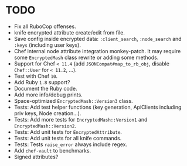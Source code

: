 TODO
====

* Fix all RuboCop offenses.
* knife encrypted attribute create/edit from file.
* Save config inside encrypted data: `:client_search`, `:node_search` and `:keys` (including user keys).
* Chef internal node attribute integration monkey-patch. It may require some `EncryptedMash` class rewrite or adding some methods.
* Support for Chef `< 11.4` (add `JSONCompat#map_to_rb_obj`, disable `Chef::User` for `< 11.2`, ...).
* Test with Chef `10`.
* Add Ruby `1.8` support?
* Document the Ruby code.
* Add more info/debug prints.
* Space-optimized `EncryptedMash::Version3` class.
* Tests: Add test helper functions (key generation, ApiClients including priv keys, Node creation...).
* Tests: Add more tests for `EncryptedMash::Version1` and `EncryptedMash::Version2`.
* Tests: Add unit tests for `EncryptedAttribute`.
* Tests: Add unit tests for all knife commands.
* Tests: Tests `raise_error` always include regex.
* Add `chef-vault` to benchmarks.
* Signed attributes?
